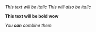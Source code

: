*This text will be italic*
_This will also be italic_

**This text will be bold**
__wow__

_You **can** combine them_
